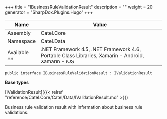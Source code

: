 

+++
title = "IBusinessRuleValidationResult" 
description = ""
weight = 20
generator = "SharpDox.Plugins.Hugo"
+++

Name|Value
---|---
Assembly|Catel.Core
Namespace|Catel.Data
Available on|.NET Framework 4.5, .NET Framework 4.6, Portable Class Libraries, Xamarin - Android, Xamarin - iOS

```
public interface IBusinessRuleValidationResult : IValidationResult
```

**Base types**

[IValidationResult]({{< relref "reference/Catel.Core/Catel/Data/IValidationResult.md" >}})

Business rule validation result with information about business rule validations.

